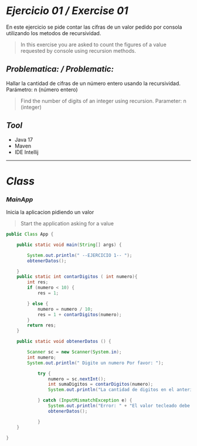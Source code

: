 # _Ejercicio 01 / Exercise 01_

En este ejercicio se pide contar las cifras de un valor pedido por consola utilizando los metodos de recursividad.
>In this exercise you are asked to count the figures of a value requested by console using recursion methods.


## _Problematica: / Problematic:_
Hallar la cantidad de cifras de un número entero usando la recursividad. Parámetro: n (número entero)
>Find the number of digits of an integer using recursion. Parameter: n (integer)

## _Tool_

 - Java 17
 - Maven
 - IDE Intellij

_______

# _Class_

### _MainApp_
Inicia la aplicacion pidiendo un valor 
>Start the application asking for a value

```java
public Class App {

    public static void main(String[] args) {

        System.out.println(" --EJERCICIO 1-- ");
        obtenerDatos();

    }
    public static int contarDigitos ( int numero){
        int res;
        if (numero < 10) {
            res = 1;

        } else {
            numero = numero / 10;
            res = 1 + contarDigitos(numero);
        }
        return res;
    }

    public static void obtenerDatos () {

        Scanner sc = new Scanner(System.in);
        int numero;
        System.out.println(" Digite un numero Por favor: ");

            try {
                numero = sc.nextInt();
                int sumaDigitos = contarDigitos(numero);
                System.out.println("La cantidad de digitos en el anterior ejemplo es: " + sumaDigitos);

            } catch (InputMismatchException e) {
                System.out.println("Error: " + "El valor tecleado debe ser un entero");
                obtenerDatos();

            }
    }

}
